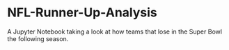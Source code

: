 # NFL-Runner-Up-Analysis
A Jupyter Notebook taking a look at how teams that lose in the Super Bowl the following season.
